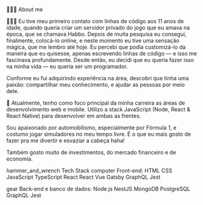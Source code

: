 👨🏻‍💻   About me

<!--
**Neutro17/Neutro17** is a ✨ _special_ ✨ repository because its `README.md` (this file) appears on your GitHub profile.

Here are some ideas to get you started:

- 🔭 I’m currently working on ...
- 🌱 I’m currently learning ...
- 👯 I’m looking to collaborate on ...
- 🤔 I’m looking for help with ...
- 💬 Ask me about ...
- 📫 How to reach me: ...
- 😄 Pronouns: ...
- ⚡ Fun fact: ...

-->
👨🏻‍💻   Eu tive meu primeiro contato com linhas de código aos 11 anos de idade, quando queria criar um servidor privado do jogo que eu amava na época, que se chamava Habbo. Depois de muita pesquisa eu consegui, finalmente, colocá-lo online, e neste momento eu tive uma sensação mágica, que me lembro até hoje. Eu percebi que podia customizá-lo da maneira que eu quisesse, apenas escrevendo linhas de código — e isso me fascinava profundamente. Desde então, eu decidi que eu queria fazer isso na minha vida — eu queria ser um programador.

Conforme eu fui adquirindo experiência na área, descobri que tinha uma paixão: compartilhar meu conhecimento, e ajudar as pessoas por meio dele. 

🔭 Atualmente, tenho como foco principal da minha carreira as áreas de desenvolvimento web e mobile. Utilizo a stack JavaScript (Node, React & React Native) para desenvolver em ambas as frentes.

 Sou apaixonado por automobilismo, especialmente por Fórmula 1, e costumo jogar simuladores no meu tempo livre. É o que eu mais gosto de fazer pra me divertir e esvaziar a cabeça haha!

Também gosto muito de investimentos, do mercado financeiro e de economia.

hammer_and_wrench  Tech Stack
computer  Front-end:
HTML CSS JavaScript TypeScript React React Vue Gatsby GraphQL Jest

gear  Back-end e banco de dados:
Node.js NestJS MongoDB PostgreSQL GraphQL Jest
